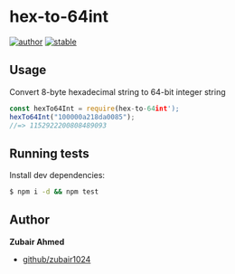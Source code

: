 

# hex-to-64int

[![author](https://img.shields.io/badge/author-zubair1024-lightgrey.svg)](https://github.com/zubair1024)
[![stable](https://img.shields.io/badge/stability-stable-brightgreen.svg)]()

## Usage
Convert 8-byte hexadecimal string to 64-bit integer string

```js
const hexTo64Int = require(hex-to-64int');
hexTo64Int("100000a218da0085");
//=> 1152922200808489093
```

## Running tests

Install dev dependencies:

```sh
$ npm i -d && npm test
```

## Author

**Zubair Ahmed**

* [github/zubair1024](https://github.com/zubair1024)